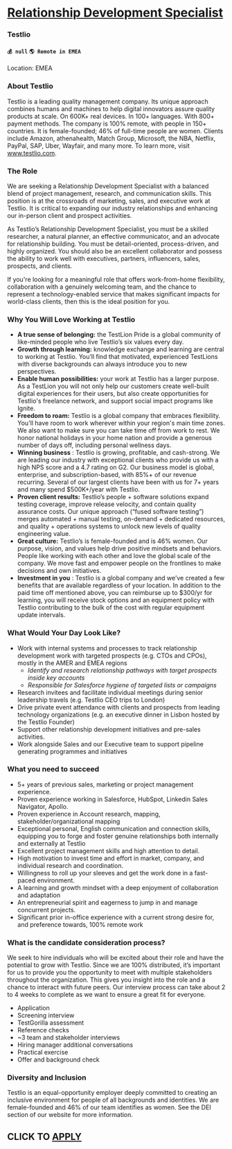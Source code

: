 # [Relationship Development Specialist](https://www.remotewlb.com/apply/relationship-development-specialist)  
### Testlio  
#### `💰 null` `🌎 Remote in EMEA`  

Location: EMEA

### **About Testlio**

Testlio is a leading quality management company. Its unique approach combines humans and machines to help digital innovators assure quality products at scale. On 600K+ real devices. In 100+ languages. With 800+ payment methods. The company is 100% remote, with people in 150+ countries. It is female-founded; 46% of full-time people are women. Clients include Amazon, athenahealth, Match Group, Microsoft, the NBA, Netflix, PayPal, SAP, Uber, Wayfair, and many more. To learn more, visit www.testlio.com.

### **The Role**

We are seeking a Relationship Development Specialist with a balanced blend of project management, research, and communication skills. This position is at the crossroads of marketing, sales, and executive work at Testlio. It is critical to expanding our industry relationships and enhancing our in-person client and prospect activities.

As Testlio’s Relationship Development Specialist, you must be a skilled researcher, a natural planner, an effective communicator, and an advocate for relationship building. You must be detail-oriented, process-driven, and highly organized. You should also be an excellent collaborator and possess the ability to work well with executives, partners, influencers, sales, prospects, and clients.

If you're looking for a meaningful role that offers work-from-home flexibility, collaboration with a genuinely welcoming team, and the chance to represent a technology-enabled service that makes significant impacts for world-class clients, then this is the ideal position for you.

### Why You Will Love Working at Testlio

  * **A true sense of belonging:** the TestLion Pride is a global community of like-minded people who live Testlio’s six values every day. 
  * **Growth through learning:** knowledge exchange and learning are central to working at Testlio. You’ll find that motivated, experienced TestLions with diverse backgrounds can always introduce you to new perspectives. 
  * **Enable human possibilities:** your work at Testlio has a larger purpose. As a TestLion you will not only help our customers create well-built digital experiences for their users, but also create opportunities for Testlio's freelance network, and support social impact programs like Ignite.
  * **Freedom to roam:** Testlio is a global company that embraces flexibility. You'll have room to work wherever within your region's main time zones. We also want to make sure you can take time off from work to rest. We honor national holidays in your home nation and provide a generous number of days off, including personal wellness days.
  * **Winning business** : Testlio is growing, profitable, and cash-strong. We are leading our industry with exceptional clients who provide us with a high NPS score and a 4.7 rating on G2. Our business model is global, enterprise, and subscription-based, with 85%+ of our revenue recurring. Several of our largest clients have been with us for 7+ years and many spend $500K+/year with Testlio.
  * **Proven client results:** Testlio’s people + software solutions expand testing coverage, improve release velocity, and contain quality assurance costs. Our unique approach (“fused software testing”) merges automated + manual testing, on-demand + dedicated resources, and quality + operations systems to unlock new levels of quality engineering value. 
  * **Great culture:** Testlio’s is female-founded and is 46% women. Our purpose, vision, and values help drive positive mindsets and behaviors. People like working with each other and love the global scale of the company. We move fast and empower people on the frontlines to make decisions and own initiatives.
  * **Investment in you** : Testlio is a global company and we’ve created a few benefits that are available regardless of your location. In addition to the paid time off mentioned above, you can reimburse up to $300/yr for learning, you will receive stock options and an equipment policy with Testlio contributing to the bulk of the cost with regular equipment update intervals.

### What Would Your Day Look Like?

  * Work with internal systems and processes to track relationship development work with targeted prospects (e.g. CTOs and CPOs), mostly in the AMER and EMEA regions 
    * _Identify and research relationship pathways with target prospects inside key accounts_
    * _Responsible for Salesforce hygiene of targeted lists or campaigns_
  * Research invitees and facilitate individual meetings during senior leadership travels (e.g. Testlio CEO trips to London)
  * Drive private event attendance with clients and prospects from leading technology organizations (e.g. an executive dinner in Lisbon hosted by the Testlio Founder) 
  * Support other relationship development initiatives and pre-sales activities.
  * Work alongside Sales and our Executive team to support pipeline generating programmes and initiatives

### What you need to succeed

  * 5+ years of previous sales, marketing or project management experience. 
  * Proven experience working in Salesforce, HubSpot, Linkedin Sales Navigator, Apollo. 
  * Proven experience in Account research, mapping, stakeholder/organizational mapping
  * Exceptional personal, English communication and connection skills, equipping you to forge and foster genuine relationships both internally and externally at Testlio
  * Excellent project management skills and high attention to detail.
  * High motivation to invest time and effort in market, company, and individual research and coordination. 
  * Willingness to roll up your sleeves and get the work done in a fast-paced environment.
  * A learning and growth mindset with a deep enjoyment of collaboration and adaptation 
  * An entrepreneurial spirit and eagerness to jump in and manage concurrent projects.
  * Significant prior in-office experience with a current strong desire for, and preference towards, 100% remote work

### What is the candidate consideration process?

We seek to hire individuals who will be excited about their role and have the potential to grow with Testlio. Since we are 100% distributed, it’s important for us to provide you the opportunity to meet with multiple stakeholders throughout the organization. This gives you insight into the role and a chance to interact with future peers. Our interview process can take about 2 to 4 weeks to complete as we want to ensure a great fit for everyone.

  * Application
  * Screening interview
  * TestGorilla assessment
  * Reference checks
  * ~3 team and stakeholder interviews
  * Hiring manager additional conversations
  * Practical exercise
  * Offer and background check

### Diversity and Inclusion

Testlio is an equal-opportunity employer deeply committed to creating an inclusive environment for people of all backgrounds and identities. We are female-founded and 46% of our team identifies as women. See the DEI section of our website for more information.

  
## CLICK TO [APPLY](https://www.remotewlb.com/apply/relationship-development-specialist)

